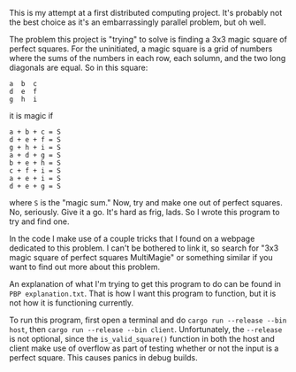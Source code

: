 This is my attempt at a first distributed computing project. It's probably not the best choice as it's an 
embarrassingly parallel problem, but oh well.

The problem this project is "trying" to solve is finding a 3x3 magic square of perfect squares. For the 
uninitiated, a magic square is a grid of numbers where the sums of the numbers in each row, each solumn, and 
the two long diagonals are equal. So in this square:
```
a  b  c
d  e  f
g  h  i
```
it is magic if
```
a + b + c = S
d + e + f = S
g + h + i = S
a + d + g = S
b + e + h = S
c + f + i = S
a + e + i = S
d + e + g = S
```
where `S` is the "magic sum." Now, try and make one out of perfect squares. No, seriously. Give it a go. It's
hard as frig, lads. So I wrote this program to try and find one.

In the code I make use of a couple tricks that I found on a webpage dedicated to this problem. I can't be 
bothered to link it, so search for "3x3 magic square of perfect squares MultiMagie" or something similar if 
you want to find out more about this problem.


An explanation of what I'm trying to get this program to do can be found in `PBP explanation.txt`. That is
how I want this program to function, but it is not how it is functioning currently.

To run this program, first open a terminal and do `cargo run --release --bin host`, then `cargo run --release --bin client`.
Unfortunately, the `--release` is not optional, since the `is_valid_square()` function in both the host and client
make use of overflow as part of testing whether or not the input is a perfect square. This causes panics in debug
builds.
